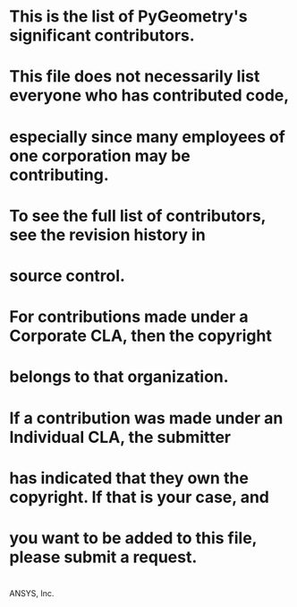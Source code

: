 # This is the list of PyGeometry's significant contributors.
#
# This file does not necessarily list everyone who has contributed code,
# especially since many employees of one corporation may be contributing.
# To see the full list of contributors, see the revision history in
# source control.
#
# For contributions made under a Corporate CLA, then the copyright
# belongs to that organization.
#
# If a contribution was made under an Individual CLA, the submitter
# has indicated that they own the copyright. If that is your case, and
# you want to be added to this file, please submit a request.
#
# 
ANSYS, Inc.
